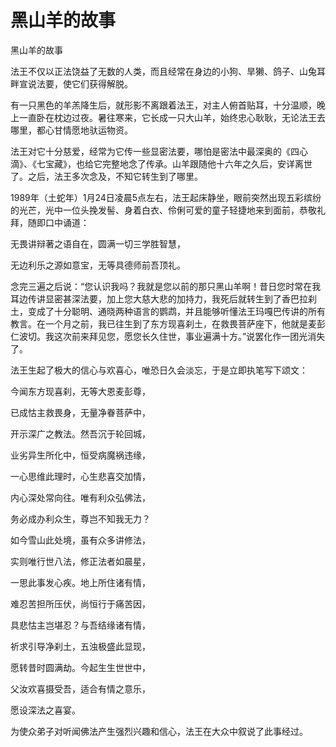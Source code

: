 # 黑山羊的故事

黑山羊的故事

法王不仅以正法饶益了无数的人类，而且经常在身边的小狗、旱獭、鸽子、山兔耳畔宣说法要，使它们获得解脱。

有一只黑色的羊羔降生后，就形影不离跟着法王，对主人俯首贴耳，十分温顺，晚上一直卧在枕边过夜。暑往寒来，它长成一只大山羊，始终忠心耿耿，无论法王去哪里，都心甘情愿地驮运物资。

法王对它十分慈爱，经常为它传一些显密法要，哪怕是密法中最深奥的《四心滴》、《七宝藏》，也给它完整地念了传承。山羊跟随他十六年之久后，安详离世了。之后，法王多次念及，不知它转生到了哪里。

1989年（土蛇年）1月24日凌晨5点左右，法王起床静坐，眼前突然出现五彩缤纷的光芒，光中一位头挽发髻、身着白衣、伶俐可爱的童子轻捷地来到面前，恭敬礼拜，随即口中诵道：

无畏讲辩著之语自在，圆满一切三学胜智慧，

无边利乐之源如意宝，无等具德师前吾顶礼。

念完三遍之后说：“您认识我吗？我就是您以前的那只黑山羊啊！昔日您时常在我耳边传讲显密甚深法要，加上您大慈大悲的加持力，我死后就转生到了香巴拉刹土，变成了十分聪明、通晓两种语言的鹦鹉，并且能够听懂法王玛嘎巴传讲的所有教言。在一个月之前，我已往生到了东方现喜刹土，在救畏菩萨座下，他就是麦彭仁波切。我这次前来拜见您，愿您长久住世，事业遍满十方。”说罢化作一团光消失了。

法王生起了极大的信心与欢喜心，唯恐日久会淡忘，于是立即执笔写下颂文：

今闻东方现喜刹，无等大恩麦彭尊，

已成怙主救畏身，无量净眷菩萨中，

开示深广之教法。然吾沉于轮回城，

业劣异生所化中，恒受病魔祸违缘，

一心思维此理时，心生悲喜交加情，

内心深处常向往。唯有利众弘佛法，

务必成办利众生，尊岂不知我无力？

如今雪山此处境，虽有众多讲修法，

实则唯行世八法，修正法者如晨星，

一思此事发心疾。地上所住诸有情，

难忍苦担所压伏，尚恒行于痛苦因，

具悲怙主岂堪忍？与吾结缘诸有情，

祈求引导净刹土，五浊极盛此显现，

愿转昔时圆满劫。今起生生世世中，

父汝欢喜摄受吾，适合有情之意乐，

愿设深法之喜宴。

为使众弟子对听闻佛法产生强烈兴趣和信心，法王在大众中叙说了此事经过。

